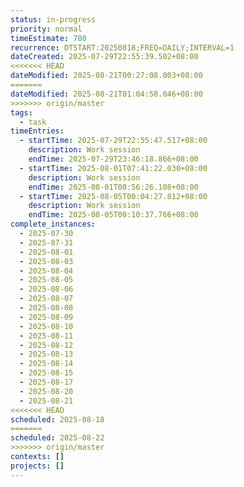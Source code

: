 ```yaml
---
status: in-progress
priority: normal
timeEstimate: 780
recurrence: DTSTART:20250818;FREQ=DAILY;INTERVAL=1
dateCreated: 2025-07-29T22:55:39.502+08:00
<<<<<<< HEAD
dateModified: 2025-08-21T00:27:08.003+08:00
=======
dateModified: 2025-08-21T01:04:58.046+08:00
>>>>>>> origin/master
tags:
  - task
timeEntries:
  - startTime: 2025-07-29T22:55:47.517+08:00
    description: Work session
    endTime: 2025-07-29T23:46:18.866+08:00
  - startTime: 2025-08-01T07:41:22.030+08:00
    description: Work session
    endTime: 2025-08-01T08:56:26.108+08:00
  - startTime: 2025-08-05T00:04:27.812+08:00
    description: Work session
    endTime: 2025-08-05T00:10:37.766+08:00
complete_instances:
  - 2025-07-30
  - 2025-07-31
  - 2025-08-01
  - 2025-08-03
  - 2025-08-04
  - 2025-08-05
  - 2025-08-06
  - 2025-08-07
  - 2025-08-08
  - 2025-08-09
  - 2025-08-10
  - 2025-08-11
  - 2025-08-12
  - 2025-08-13
  - 2025-08-14
  - 2025-08-15
  - 2025-08-17
  - 2025-08-20
  - 2025-08-21
<<<<<<< HEAD
scheduled: 2025-08-18
=======
scheduled: 2025-08-22
>>>>>>> origin/master
contexts: []
projects: []
---
```


